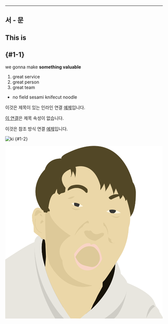 
---
서 - 문
---

## This is <h2> {#1-1}

we gonna make **something valuable**

1. great service
2. great person
3. great team
  * no field sesami knifecut noodle


이것은 제목이 있는 인라인 연결 [예제](http://example.com/ "제목")입니다.

[이 연결](http://example.net/)은 제목 속성이 없습니다.

이것은 참조 방식 연결 [예제][id]입니다.



[id]: http://naver.com/  "제목을 여기에 선택적으로 입력할 수 있습니다"


![ki](https://imgnews.pstatic.net/image/001/2018/05/15/PYH2018051515230001300_P2_20180515151605064.jpg?type=w647) {#1-2}

![jm](localpic.png)